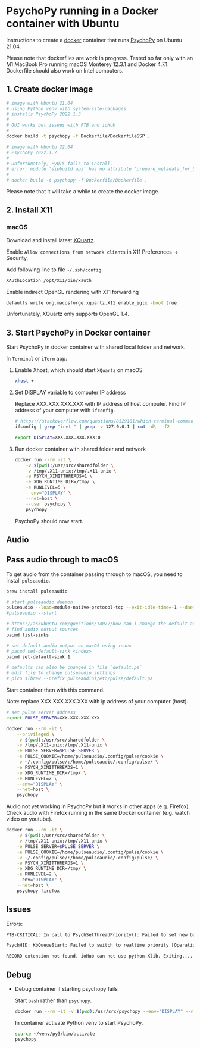 # PsychoPy running in a Docker container with Ubuntu

Instructions to create a [docker](https://www.docker.com) container that runs [PsychoPy](https://www.psychopy.org) on Ubuntu 21.04.

Please note that dockerfiles are work in progress. Tested so far only with an M1 MacBook Pro running macOS Monterey 12.3.1 and Docker 4.7.1. Dockerfile should also work on Intel computers.

## 1. Create docker image

```bash
# image with Ubuntu 21.04
# using Python venv with system-site-packages
# installs PsychoPy 2022.1.3
#
# GUI works but issues with PTB and ioHub
#
docker build -t psychopy -f Dockerfile/DockerfileSSP .

# image with Ubuntu 22.04
# PsychoPy 2022.1.2
#
# Unfortunately, PyQT5 fails to install.
# error: module 'sipbuild.api' has no attribute 'prepare_metadata_for_build_wheel'
#
# docker build -t psychopy -f Dockerfile/Dockerfile .
```

Please note that it will take a while to create the docker image.

## 2. Install X11

### macOS

Download and install latest [XQuartz](https://www.xquartz.org).

Enable `Allow connections from network clients` in X11 Preferences -> Security.

Add following line to file `~/.ssh/config`.

```txt
XAuthLocation /opt/X11/bin/xauth
```

Enable indirect OpenGL rendering with X11 forwarding

```sh
defaults write org.macosforge.xquartz.X11 enable_iglx -bool true
```

Unfortunately, XQuartz only supports OpenGL 1.4.

## 3. Start PsychoPy in Docker container

Start PsychoPy in docker container with shared local folder and network.

In `Terminal` or `iTerm` app:

1. Enable Xhost, which should start `XQuartz` on macOS

    ```sh
    xhost +
    ```

2. Set DISPLAY variable to computer IP address

    Replace XXX.XXX.XXX.XXX with IP address of host computer. Find IP address of your computer with `ifconfig`.

    ```sh
    # https://stackoverflow.com/questions/8529181/which-terminal-command-to-get-just-ip-address-and-nothing-else
    ifconfig | grep "inet " | grep -v 127.0.0.1 | cut -d\  -f2

    export DISPLAY=XXX.XXX.XXX.XXX:0
    ```

3. Run docker container with shared folder and network

    ```sh
    docker run --rm -it \
        -v $(pwd):/usr/src/sharedfolder \
        -v /tmp/.X11-unix:/tmp/.X11-unix \
        -e PSYCH_XINITTHREADS=1 \
        -e XDG_RUNTIME_DIR=/tmp/ \
        -e RUNLEVEL=5 \
        --env="DISPLAY" \
        --net=host \
        --user psychopy \
        psychopy
    ```

    PsychoPy should now start.

## Audio

## Pass audio through to macOS

To get audio from the container passing through to macOS, you need to install `pulseaudio`.

```sh
brew install pulseaudio

# start pulseaudio daemon
pulseaudio --load=module-native-protocol-tcp --exit-idle-time=-1 --daemon
#pulseaudio --start

# https://askubuntu.com/questions/14077/how-can-i-change-the-default-audio-device-from-command-line
# find audio output sources
pacmd list-sinks

# set default audio output on macOS using index
# pacmd set-default-sink <index>
pacmd set-default-sink 1

# defaults can also be changed in file `default.pa` 
# edit file to change pulseaudio settings
# pico $(brew --prefix pulseaudio)/etc/pulse/default.pa
```

Start container then with this command.

Note: replace XXX.XXX.XXX.XXX with ip address of your computer (host).

```sh
# set pulse server address
export PULSE_SERVER=XXX.XXX.XXX.XXX

docker run --rm -it \
    --privileged \
    -v $(pwd):/usr/src/sharedfolder \
    -v /tmp/.X11-unix:/tmp/.X11-unix \
    -e PULSE_SERVER=$PULSE_SERVER \
    -e PULSE_COOKIE=/home/pulseaudio/.config/pulse/cookie \
    -v ~/.config/pulse/:/home/pulseaudio/.config/pulse/ \
    -e PSYCH_XINITTHREADS=1 \
    -e XDG_RUNTIME_DIR=/tmp/ \
    -e RUNLEVEL=2 \
    --env="DISPLAY" \
    --net=host \
    psychopy
```

Audio not yet working in PsychoPy but it works in other apps (e.g. Firefox). Check audio with Firefox running in the same Docker container (e.g. watch video on youtube).

```sh
docker run --rm -it \
    -v $(pwd):/usr/src/sharedfolder \
    -v /tmp/.X11-unix:/tmp/.X11-unix \
    -e PULSE_SERVER=$PULSE_SERVER \
    -e PULSE_COOKIE=/home/pulseaudio/.config/pulse/cookie \
    -v ~/.config/pulse/:/home/pulseaudio/.config/pulse/ \
    -e PSYCH_XINITTHREADS=1 \
    -e XDG_RUNTIME_DIR=/tmp/ \
    -e RUNLEVEL=2 \    
    --env="DISPLAY" \
    --net=host \
    psychopy firefox
```

## Issues

Errors:

```txt
PTB-CRITICAL: In call to PsychSetThreadPriority(): Failed to set new basePriority 2, tweakPriority 1, effective 1 [REALTIME] for thread (nil) provided!

PsychHID: KbQueueStart: Failed to switch to realtime priority [Operation not permitted].

RECORD extension not found. ioHub can not use python Xlib. Exiting....
```

## Debug

- Debug container if starting psychopy fails

    Start `bash` rather than `psychopy`.

    ```sh
    docker run --rm -it -v $(pwd):/usr/src/psychopy --env="DISPLAY" --net=host psychopy bash
    ```

    In container activate Python venv to start PsychoPy.

    ```sh
    source ~/venv/py3/bin/activate
    psychopy
    ```
